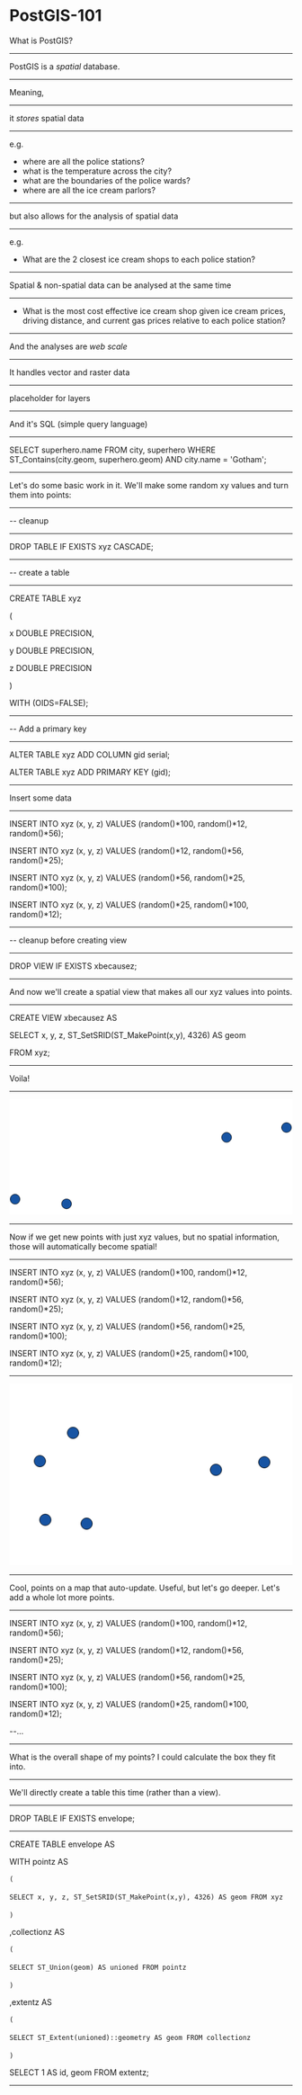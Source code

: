 PostGIS-101
===========

What is PostGIS?

---

PostGIS is a _spatial_ database.

---

Meaning,

---

it _stores_ spatial data

---

e.g.
* where are all the police stations?
* what is the temperature across the city?
* what are the boundaries of the police wards?
* where are all the ice cream parlors?

---

but also allows for the analysis of spatial data

---

e.g.
* What are the 2 closest ice cream shops to each police station?

---

Spatial & non-spatial data can be analysed at the same time

---

* What is the most cost effective ice cream shop given ice cream prices, driving distance, and current gas prices relative to each police station?

---

And the analyses are _web scale_

---

It handles vector and raster data

---

placeholder for layers

---

And it's SQL (simple query language)

---

SELECT superhero.name
FROM city, superhero
WHERE ST_Contains(city.geom, superhero.geom)
AND city.name = 'Gotham';

---

Let's do some basic work in it.  We'll make some random xy values and turn them into points:

---

-- cleanup

---

DROP TABLE IF EXISTS xyz CASCADE;

---

-- create a table

---

CREATE TABLE xyz

(

x DOUBLE PRECISION,

y DOUBLE PRECISION,

z DOUBLE PRECISION

)

WITH (OIDS=FALSE);

---

-- Add a primary key

---

ALTER TABLE xyz ADD COLUMN gid serial;

ALTER TABLE xyz ADD PRIMARY KEY (gid);

---

Insert some data

---

INSERT INTO xyz (x, y, z)
VALUES (random()*100, random()*12, random()*56);

INSERT INTO xyz (x, y, z)
VALUES (random()*12, random()*56, random()*25);

INSERT INTO xyz (x, y, z)
VALUES (random()*56, random()*25, random()*100);

INSERT INTO xyz (x, y, z)
VALUES (random()*25, random()*100, random()*12);

---

-- cleanup before creating view

---

DROP VIEW IF EXISTS xbecausez;

---

And now we'll create a spatial view that makes all our xyz values into points.

---

CREATE VIEW xbecausez AS

SELECT x, y, z, ST_SetSRID(ST_MakePoint(x,y), 4326) AS geom

FROM xyz;

---

Voila!

---

![](https://raw.githubusercontent.com/maptime/postgis-101/opengeocle/img/random_points.png)

---

Now if we get new points with just xyz values, but no spatial information, those will automatically become spatial!

---

INSERT INTO xyz (x, y, z)
VALUES (random()*100, random()*12, random()*56);

INSERT INTO xyz (x, y, z)
VALUES (random()*12, random()*56, random()*25);

INSERT INTO xyz (x, y, z)
VALUES (random()*56, random()*25, random()*100);

INSERT INTO xyz (x, y, z)
VALUES (random()*25, random()*100, random()*12);

---

![](https://raw.githubusercontent.com/maptime/postgis-101/opengeocle/img/moar_random_points.png)

---

Cool, points on a map that auto-update.  Useful, but let's go deeper.  Let's add a whole lot more points.

---


INSERT INTO xyz (x, y, z)
VALUES (random()*100, random()*12, random()*56);

INSERT INTO xyz (x, y, z)
VALUES (random()*12, random()*56, random()*25);

INSERT INTO xyz (x, y, z)
VALUES (random()*56, random()*25, random()*100);

INSERT INTO xyz (x, y, z)
VALUES (random()*25, random()*100, random()*12);

--...

---

What is the overall shape of my points? I could calculate the box they fit into.

---

We'll directly create a table this time (rather than a view).

---

DROP TABLE IF EXISTS envelope;

---

CREATE TABLE envelope AS

WITH pointz AS

	(

	SELECT x, y, z, ST_SetSRID(ST_MakePoint(x,y), 4326) AS geom FROM xyz

	)

,collectionz AS

	(

	SELECT ST_Union(geom) AS unioned FROM pointz

	)

,extentz AS

    (

    SELECT ST_Extent(unioned)::geometry AS geom FROM collectionz

	)
    
SELECT 1 AS id, geom FROM extentz;

---
